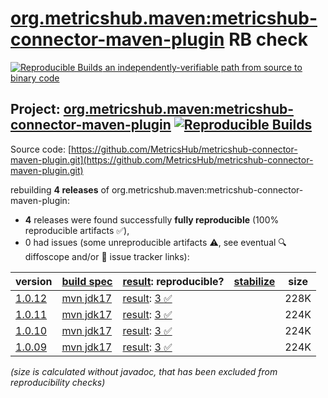 [org.metricshub.maven:metricshub-connector-maven-plugin](https://central.sonatype.com/artifact/org.metricshub.maven/metricshub-connector-maven-plugin/versions) RB check
=======

[![Reproducible Builds](https://reproducible-builds.org/images/logos/rb.svg) an independently-verifiable path from source to binary code](https://reproducible-builds.org/)

## Project: [org.metricshub.maven:metricshub-connector-maven-plugin](https://central.sonatype.com/artifact/org.metricshub.maven/metricshub-connector-maven-plugin/versions) [![Reproducible Builds](https://img.shields.io/endpoint?url=https://raw.githubusercontent.com/jvm-repo-rebuild/reproducible-central/master/content/org/metricshub/maven/metricshub-connector-maven-plugin/badge.json)](https://github.com/jvm-repo-rebuild/reproducible-central/blob/master/content/org/metricshub/maven/metricshub-connector-maven-plugin/README.md)

Source code: [https://github.com/MetricsHub/metricshub-connector-maven-plugin.git](https://github.com/MetricsHub/metricshub-connector-maven-plugin.git)

rebuilding **4 releases** of org.metricshub.maven:metricshub-connector-maven-plugin:
- **4** releases were found successfully **fully reproducible** (100% reproducible artifacts :white_check_mark:),
- 0 had issues (some unreproducible artifacts :warning:, see eventual :mag: diffoscope and/or :memo: issue tracker links):

| version | [build spec](/BUILDSPEC.md) | [result](https://reproducible-builds.org/docs/jvm/): reproducible? | [stabilize](https://github.com/google/oss-rebuild/blob/main/cmd/stabilize/README.md) | size |
| -- | --------- | ------ | ------ | -- |
| [1.0.12](https://central.sonatype.com/artifact/org.metricshub.maven/metricshub-connector-maven-plugin/1.0.12/pom) | [mvn jdk17](metricshub-connector-maven-plugin-1.0.12.buildspec) | [result](metricshub-connector-maven-plugin-1.0.12.buildinfo): [3 :white_check_mark: ](metricshub-connector-maven-plugin-1.0.12.buildcompare) | | 228K |
| [1.0.11](https://central.sonatype.com/artifact/org.metricshub.maven/metricshub-connector-maven-plugin/1.0.11/pom) | [mvn jdk17](metricshub-connector-maven-plugin-1.0.11.buildspec) | [result](metricshub-connector-maven-plugin-1.0.11.buildinfo): [3 :white_check_mark: ](metricshub-connector-maven-plugin-1.0.11.buildcompare) | | 224K |
| [1.0.10](https://central.sonatype.com/artifact/org.metricshub.maven/metricshub-connector-maven-plugin/1.0.10/pom) | [mvn jdk17](metricshub-connector-maven-plugin-1.0.10.buildspec) | [result](metricshub-connector-maven-plugin-1.0.10.buildinfo): [3 :white_check_mark: ](metricshub-connector-maven-plugin-1.0.10.buildcompare) | | 224K |
| [1.0.09](https://central.sonatype.com/artifact/org.metricshub.maven/metricshub-connector-maven-plugin/1.0.09/pom) | [mvn jdk17](metricshub-connector-maven-plugin-1.0.09.buildspec) | [result](metricshub-connector-maven-plugin-1.0.09.buildinfo): [3 :white_check_mark: ](metricshub-connector-maven-plugin-1.0.09.buildcompare) | | 224K |

<i>(size is calculated without javadoc, that has been excluded from reproducibility checks)</i>
